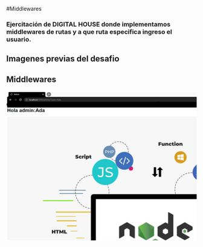 #Middlewares
<h3>Ejercitación de DIGITAL HOUSE donde implementamos middlewares de rutas y a que ruta especifica ingreso el usuario.</h3>

<h2>Imagenes previas del desafio<h2>

<p>Middlewares</p>
<img src="https://github.com/victoriadaluz/middlewares/blob/master/public/images/ruta.png">
